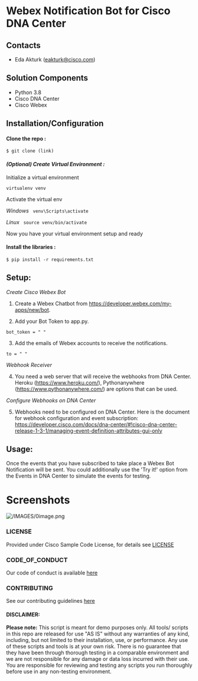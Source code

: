 # Webex Notification Bot for Cisco DNA Center

## Contacts
* Eda Akturk (eakturk@cisco.com)

## Solution Components
*  Python 3.8
*  Cisco DNA Center
*  Cisco Webex

## Installation/Configuration

#### Clone the repo :
```$ git clone (link)```

#### *(Optional) Create Virtual Environment :*
Initialize a virtual environment 

```virtualenv venv```

Activate the virtual env

*Windows*   ``` venv\Scripts\activate```

*Linux* ``` source venv/bin/activate```

Now you have your virtual environment setup and ready

#### Install the libraries :

```$ pip install -r requirements.txt```


## Setup: 

*Create Cisco Webex Bot*
1. Create a Webex Chatbot from https://developer.webex.com/my-apps/new/bot.

2. Add your Bot Token to app.py. 
```
bot_token = " "
```
3. Add the emails of Webex accounts to receive the notifications. 
```
to = " "
```

*Webhook Receiver*

4. You need a web server that will receive the webhooks from DNA Center. Heroku (https://www.heroku.com/), Pythonanywhere (https://www.pythonanywhere.com/) are options that can be used. 


*Configure Webhooks on DNA Center*

5. Webhooks need to be configured on DNA Center. Here is the document for webhook configuration and event subscription:
https://developer.cisco.com/docs/dna-center/#!cisco-dna-center-release-1-3-1/managing-event-definition-attributes-gui-only 


## Usage: 

Once the events that you have subscribed to take place a Webex Bot Notification will be sent.
You could additionally use the 'Try it!' option from the Events in DNA Center to simulate the events for testing.  

# Screenshots

![/IMAGES/0image.png](/IMAGES/bot_details.PNG)

### LICENSE

Provided under Cisco Sample Code License, for details see [LICENSE](LICENSE.md)

### CODE_OF_CONDUCT

Our code of conduct is available [here](CODE_OF_CONDUCT.md)

### CONTRIBUTING

See our contributing guidelines [here](CONTRIBUTING.md)

#### DISCLAIMER:
<b>Please note:</b> This script is meant for demo purposes only. All tools/ scripts in this repo are released for use "AS IS" without any warranties of any kind, including, but not limited to their installation, use, or performance. Any use of these scripts and tools is at your own risk. There is no guarantee that they have been through thorough testing in a comparable environment and we are not responsible for any damage or data loss incurred with their use.
You are responsible for reviewing and testing any scripts you run thoroughly before use in any non-testing environment.
